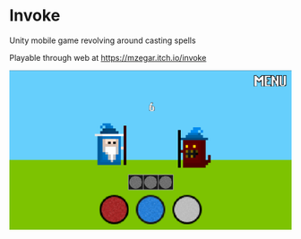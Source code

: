 # Invoke
Unity mobile game revolving around casting spells

Playable through web at https://mzegar.itch.io/invoke

![alt text](https://raw.githubusercontent.com/mzegar/Invoke/master/screenshots/imginvoke.png "Gameplay")
